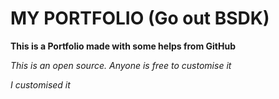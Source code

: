 # MY PORTFOLIO (Go out BSDK)

**This is a Portfolio made with some helps from GitHub**

*This is an open source. Anyone is free to customise it*

*I customised it*
